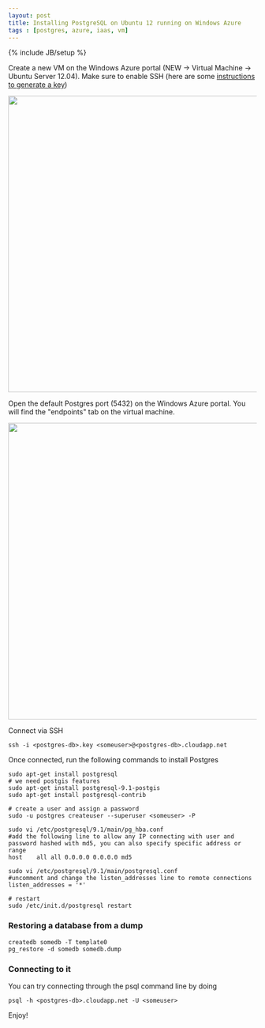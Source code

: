 ```yaml
---
layout: post
title: Installing PostgreSQL on Ubuntu 12 running on Windows Azure 
tags : [postgres, azure, iaas, vm]
---
```

{% include JB/setup %}

Create a new VM on the Windows Azure portal (NEW -> Virtual Machine -> Ubuntu Server 12.04). Make sure to enable SSH (here are some [instructions to generate a key](https://www.windowsazure.com/en-us/manage/linux/how-to-guides/ssh-into-linux/))

<img src="http://puu.sh/1fq8Y" width="600" />

Open the default Postgres port (5432) on the Windows Azure portal. You will find the "endpoints" tab on the virtual machine.

<img src="http://puu.sh/1fq9P" width="600" />

Connect via SSH

    ssh -i <postgres-db>.key <someuser>@<postgres-db>.cloudapp.net

Once connected, run the following commands to install Postgres

    sudo apt-get install postgresql
    # we need postgis features
    sudo apt-get install postgresql-9.1-postgis
    sudo apt-get install postgresql-contrib

    # create a user and assign a password
    sudo -u postgres createuser --superuser <someuser> -P

    sudo vi /etc/postgresql/9.1/main/pg_hba.conf
    #add the following line to allow any IP connecting with user and password hashed with md5, you can also specify specific address or range
    host    all all 0.0.0.0 0.0.0.0 md5

    sudo vi /etc/postgresql/9.1/main/postgresql.conf 
    #uncomment and change the listen_addresses line to remote connections
    listen_addresses = '*'

    # restart
    sudo /etc/init.d/postgresql restart


### Restoring a database from a dump

    createdb somedb -T template0
    pg_restore -d somedb somedb.dump

### Connecting to it

You can try connecting through the psql command line by doing

    psql -h <postgres-db>.cloudapp.net -U <someuser>

Enjoy!

